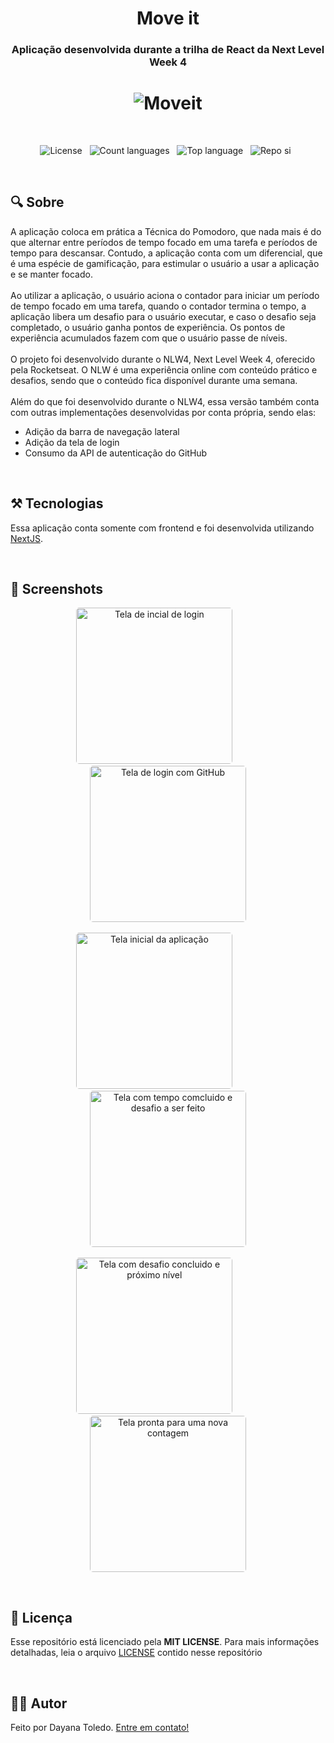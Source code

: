 <h1 align="center">Move it</h1>
<h3 align="center">Aplicação desenvolvida durante a trilha de React da Next Level Week 4</h3>

<h1 align="center">
  <img alt="Moveit" title="#Moveit" src="https://user-images.githubusercontent.com/55140068/112543293-4f4c2a80-8d94-11eb-9c5c-bfadec4a78dd.png"/>
</h1>

&nbsp;&nbsp;

<p align="center">
  <img alt="License" src="https://img.shields.io/github/license/DayaToledo/NLW4-React?style=for-the-badge"/>&nbsp;&nbsp;
  <img alt="Count languages" src="https://img.shields.io/github/languages/count/DayaToledo/NLW4-React?style=for-the-badge"/>&nbsp;&nbsp;
  <img alt="Top language" src="https://img.shields.io/github/languages/top/DayaToledo/NLW4-React?style=for-the-badge"/>&nbsp;&nbsp;
  <img alt="Repo si" src="https://img.shields.io/github/repo-size/DayaToledo/NLW4-React?style=for-the-badge"/>&nbsp;&nbsp;
</p>

&nbsp;&nbsp;
## 🔍 Sobre

A aplicação coloca em prática a Técnica do Pomodoro, que nada mais é do que alternar entre períodos de tempo focado em uma tarefa e períodos de tempo para descansar. Contudo, a aplicação  conta com um diferencial, que é uma espécie de gamificação, para estimular o usuário a usar a aplicação e se manter focado.
</br></br>
Ao utilizar a aplicação, o usuário aciona o contador para iniciar um período de tempo focado em uma tarefa, quando o contador termina o tempo, a aplicação libera um desafio para o usuário executar, e caso o desafio seja completado, o usuário ganha pontos de experiência. Os pontos de experiência acumulados fazem com que o usuário passe de níveis.
</br></br>
O projeto foi desenvolvido durante o NLW4, Next Level Week 4, oferecido pela Rocketseat. O NLW é uma experiência online com conteúdo prático e desafios, sendo que o conteúdo fica disponível durante uma semana. 
</br></br>
Além do que foi desenvolvido durante o NLW4, essa versão também conta com outras implementações desenvolvidas por conta própria, sendo elas:
* Adição da barra de navegação lateral
* Adição da tela de login
* Consumo da API de autenticação do GitHub 


&nbsp;
## ⚒ Tecnologias

Essa aplicação conta somente com frontend e foi desenvolvida utilizando [NextJS](https://nextjs.org/).


&nbsp;
## 📸 Screenshots

<p align="center">
  <img width="250px" style="border-radius: 5px" alt="Tela de incial de login" src="https://user-images.githubusercontent.com/55140068/112536203-ec569580-8d8b-11eb-8332-41f150acb811.png">
  &nbsp;&nbsp;&nbsp;&nbsp;&nbsp;&nbsp;&nbsp;&nbsp;&nbsp;&nbsp;
  
  <img width="250px" style="border-radius: 5px" alt="Tela de login com GitHub" src="https://user-images.githubusercontent.com/55140068/112536380-29bb2300-8d8c-11eb-97c3-23d24d96069a.png">
  <br><br>
  
  <img width="250px" style="border-radius: 5px" alt="Tela inicial da aplicação" src="https://user-images.githubusercontent.com/55140068/112536530-5d964880-8d8c-11eb-8cbb-30e68f8b871b.png">
  &nbsp;&nbsp;&nbsp;&nbsp;&nbsp;&nbsp;&nbsp;&nbsp;&nbsp;&nbsp;
  
  <img width="250px" style="border-radius: 5px" alt="Tela com tempo comcluido e desafio a ser feito" src="https://user-images.githubusercontent.com/55140068/112536627-7b63ad80-8d8c-11eb-9d80-38c8c51bfd80.png">
  <br><br>
  
  <img width="250px" style="border-radius: 5px" alt="Tela com desafio concluido e próximo nível" src="https://user-images.githubusercontent.com/55140068/112536903-cd0c3800-8d8c-11eb-80a3-b903336d4f87.png">
  &nbsp;&nbsp;&nbsp;&nbsp;&nbsp;&nbsp;&nbsp;&nbsp;&nbsp;&nbsp;
  
  <img width="250px" style="border-radius: 5px" alt="Tela pronta para uma nova contagem" src="https://user-images.githubusercontent.com/55140068/112540672-38f09f80-8d91-11eb-8363-d4e7e4fe0896.png">
</p>


&nbsp;
## 📃 Licença
Esse repositório está licenciado pela **MIT LICENSE**. Para mais informações detalhadas, leia o arquivo [LICENSE](./LICENSE) contido nesse repositório


&nbsp;
## 👩‍💻 Autor

Feito por Dayana Toledo. [Entre em contato!](https://www.linkedin.com/in/toledodayana/)

